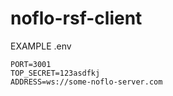 # noflo-rsf-client

EXAMPLE .env
```
PORT=3001
TOP_SECRET=123asdfkj
ADDRESS=ws://some-noflo-server.com
```
